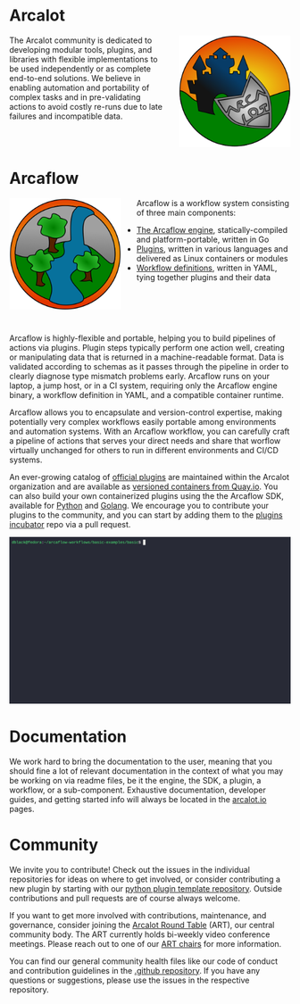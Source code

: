 # Arcalot
<a href="https://arcalot.io"><img align="right" width="200px" style="padding-left: 2em;"
 alt="Arcalot logo showing a shield with the Arcalot inscription on a hill with the 
 silhouette of a castle in the background" 
 src="https://github.com/arcalot/.github/raw/main/branding/arcalot.png"></a>

The Arcalot community is dedicated to developing modular tools, plugins, and libraries
with flexible implementations to be used independently or as complete end-to-end
solutions. We believe in enabling automation and portability of complex tasks and in
pre-validating actions to avoid costly re-runs due to late failures and incompatible
data.

<br clear="right"/>

# Arcaflow

<a href="https://arcalot.io/arcaflow"><img align="left" width="200px"
style="padding-right: 2em; padding-bottom: 2em;" alt="Arcaflow logo showing a waterfall and a river with 3
trees symbolizing the various plugins"
src="https://github.com/arcalot/.github/raw/main/branding/arcaflow.png"></a>

Arcaflow is a workflow system consisting of three main components:

* [The Arcaflow engine](https://github.com/arcalot/arcaflow-engine), statically-compiled
and platform-portable, written in Go
* [Plugins](https://github.com/orgs/arcalot/repositories?q=arcaflow-plugin-), written in
various languages and delivered as Linux containers or modules
* [Workflow definitions](https://github.com/arcalot/arcaflow-workflows), written in
YAML, tying together plugins and their data

<br clear="left"/>

Arcaflow is highly-flexible and portable, helping you to build
pipelines of actions via plugins. Plugin steps typically perform one action well, 
creating or manipulating data that is returned in a machine-readable format. Data is
validated according to schemas as it passes through the pipeline in order to clearly
diagnose type mismatch problems early. Arcaflow runs on your laptop, a jump host, or in
a CI system, requiring only the Arcaflow engine binary, a workflow definition in YAML,
and a compatible container runtime.

Arcaflow allows you to encapsulate and version-control expertise, making potentially
very complex workflows easily portable among environments and automation systems. With
an Arcaflow workflow, you can carefully craft a pipeline of actions that serves your
direct needs and share that worflow virtually unchanged for others to run in different
environments and CI/CD systems.

An ever-growing catalog of
[official plugins](https://github.com/orgs/arcalot/repositories?q=arcaflow-plugin-) are
maintained within the Arcalot organization and are available as
[versioned containers from Quay.io](https://quay.io/organization/arcalot). You can also
build your own containerized plugins using the the Arcaflow SDK, available for
[Python](https://arcalot.io/arcaflow/creating-plugins/python/) and
[Golang](https://github.com/arcalot/arcaflow-plugin-sdk-go). We encourage you to
contribute your plugins to the community, and you can start by adding them to the
[plugins incubator](https://github.com/arcalot/arcaflow-plugins-incubator) repo via a
pull request.

![image](https://raw.githubusercontent.com/arcalot/arcaflow-engine/version-and-flags/arcaflow-basic-demo.gif)

# Documentation

We work hard to bring the documentation to the user, meaning that you should fine a lot
of relevant documentation in the context of what you may be working on via readme files,
be it the engine, the SDK, a plugin, a workflow, or a sub-component. Exhaustive
documentation, developer guides, and getting started info will always be located in the
[arcalot.io](https://arcalot.io) pages.

# Community

We invite you to contribute! Check out the issues in the individual repositories for
ideas on where to get involved, or consider contributing a new plugin by starting with
our [python plugin template repository](https://github.com/arcalot/arcaflow-plugin-template-python).
Outside contributions and pull requests are of course always welcome.

If you want to get more involved with contributions, maintenance, and governance,
consider joining the
[Arcalot Round Table](https://github.com/arcalot/arcalot-round-table) (ART), our central
community body. The ART currently holds bi-weekly video conference meetings. Please
reach out to one of our
[ART chairs](https://github.com/arcalot/arcalot-round-table/blob/main/ART_MEMBERS.md)
for more information.

You can find our general community health files like our code of conduct and
contribution guidelines in the [.github repository](https://github.com/arcalot/.github).
If you have any questions or suggestions, please use the issues in the respective
repository.